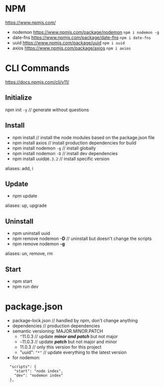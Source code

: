 # NPM

https://www.npmjs.com/

- nodemon https://www.npmjs.com/package/nodemon `npm i nodemon -g`
- date-fns https://www.npmjs.com/package/date-fns `npm i date-fns`
- uuid https://www.npmjs.com/package/uuid `npm i uuid`
- axios https://www.npmjs.com/package/axios `npm i axios`

# CLI Commands

https://docs.npmjs.com/cli/v11/

## Initialize

npm init `-y` // generate without questions

## Install

- npm install // install the node modules based on the package.json file
- npm install axios // install production dependencies for build
- npm install nodemon `-g` // install globally
- npm install nodemon `-D` // install dev dependencies
- npm install uuid`@8.3.2` // install specific version

aliases: add, i

## Update

- npm update

aliases: up, upgrade

## Uninstall

- npm uninstall uuid
- npm remove nodemon **-D** // uninstall but doesn't change the scripts
- npm remove nodemon **-g**

aliases: un, remove, rm

## Start

- npm start
- npm run dev

# package.json

- package-lock.json // handled by npm, don't change anything
- dependencies // production dependencies
- semantic versioning: MAJOR.MINOR.PATCH
  - `^`11.0.3 // update **_minor and patch_** but not major
  - `~`11.0.3 // update **_patch_** but not major and minor
  - 11.0.3 // only this version for this project
  - "uuid": `"*"` // update everything to the latest version
- for nodemon:

```
  "scripts": {
    "start": "node index",
    "dev": "nodemon index"
  },
```
